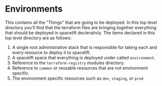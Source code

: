 # Environments

This contains all the "Things" that are going to be deployed. In this top level
directory you'll find that the terraform files are bringing together everything
that should be deployed in spacelift declerativly. The items declared in this top
level directory are as follows:

1) A single root administrative stack that is responsible for taking each and every resource to deploy it to spacelift.
2) A spacelift space that everything is deployed under called `environment`.
3) Reference to the `terraform-registry` modules directory.
4) Reference to `common` or reusable resources that are not environment specific.
5) The environment specific resources such as `dev`, `staging`, or `prod`
